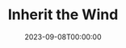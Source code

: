 ---
title: Inherit the Wind
date: 2023-09-08T00:00:00
opening_date: 1963-04-18
closing_date: 1963-04-27
layout: productions
playbill:
Theatre: Theatre Jacksonville
Venue: Little Theatre
cast:
- Rachel Brown: Vicky Johnson
- Meeker: A. J. Marshall
- Bertram Cates: Bill Nickel
- Mr. Goodfellow: Joe Caldwell
- Mrs. Krebs: Anita Cheshire
- Rev. Jeremiah Brown: Robert Agnew
- Corkin: Norman Fisher
- Bollinger: Ralph Kunsberg
- Mr. Bannister: Emanual Ehrlich
- Melinda: Cathy Logan
- Howard: Stephen Suhrer
- Mrs. Loomis: Bambi Bowen
- Hot Dog Man: Roy Taylor
- Mrs. McLain: Peggy Stephenson
- Mrs. Blair: Kay S. Hicks
- Elijah: William Milton
- E.K. Hornbeck: Ted Weeks
- Hurdy Gurdy Man: Riley Granger
- Timmy: Marshall Nazworth
- Sunny: Charlotte Smotherman
- Mayor: Art Logan
- Mathew Harrison Brady: Harold Bergman
- Mrs. Brady: Jean Goodman
- Tom Davenport: Fred Fischer
- Henry Drummond: Arthur J. Gutman
- Judge: William S. Thornton
- Dunlap: Burl Balay
- Sillers: Lucky Simpson
- Reuter's Man: Ed Poole
- Harry Y. Esterbrook: Richard Snyder
- Doc Kimble: Durward Hawkins
- Mayor's Wife: Beverly Fink
- Dr. Amos D. Keller: Joe Hyde
- Dr. Allen Page: Ernest Goldsmith
- Walter Aaronson: David Goodman
- Phil: Dan Griffin
- Diana: Diana Schuh
- Robin: Robin Grossberg
crew:
- Director: George Ballis
- Set Designer: Ben Jones
- Technical Director: Pete House
- Scenic Art Work: Robert Krell
- Costumes:
  - Frank Ridge
  - Ellen Black
- Lighting Designer: Chase Ambler
- Stage Manager: Peggy Miller
- Assistant Stage Manager: A.J. Marshall
- Lighting:
  - Ed Clarmont
  - Hal Hunter
- Sound: Madge Bruner
- Properties:
  - Ed Poole
  - Jean Charles
  - Esther Barnes
  - Ellen Black
  - Helen Cochran
  - Gladys Dale
  - A. Ira Fink
  - Margreat Hawkins
  - Thelma Mayeron
  - Edythe Price
  - Jane Thompson
  - Doris Thornhill
  - Mary Thornhill
  - Eula Walters
- Make-Up:
  - Marion Conner
  - Beverly Fink
  - Doris Hindin
  - Gaylynn Holt
  - Toni Ott
  - Jane Porter
  - Verdo Pryor
  - Thelma Mayeron
  - Richard Snyder
- Construction and Painting:
  - Bob Schuh
  - Diana Schuh
  - Jack Brawley
  - Robin Grossberg
  - Charlotte Smotherman
  - Robert Krell
  - Ida Pearson
  - Hank Pearson
  - Gladys Dale
  - A.J. Marshall
  - Pete House
  - Joanne House
---